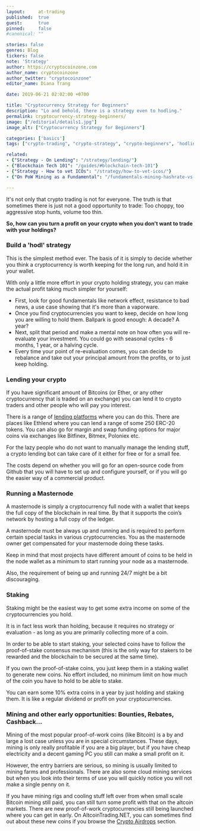 ```yaml
---
layout:     at-trading
published:  true
guest:      true
pinned:     false
#canonical: ""

stories: false
genres: Blog
tickers: false
note: 'Strategy'
author: https://cryptocoinzone.com
author_name: cryptocoinzone
author_twitter: "cryptocoinzone"
editor_name: Diana Trang

date: 2019-06-21 02:02:00 +0700

title: "Cryptocurrency Strategy for Beginners"
description: "Lo and behold, there is a strategy even to hodling."
permalink: cryptocurrency-strategy-beginners/
image: ["/editorial/details1.jpg"]
image_alt: ["Cryptocurrency Strategy for Beginners"]

categories: ['basics']
tags: ["crypto-trading", "crypto-strategy", "crypto-beginners", 'hodling', 'crypto-lending', 'masternodes', 'staking', 'business-of-crypto']

related:
- {"Strategy - On Lending": "/strategy/lending/"}
- {"Blockchain Tech 101": "/guides/#blockchain-tech-101"}
- {"Strategy - How to vet ICOs": "/strategy/how-to-vet-icos/"}
- {"On PoW Mining as a Fundamental": "/fundamentals-mining-hashrate-vs-price/"}

---
```


It's not only that crypto trading is not for everyone. The truth is that sometimes there is just not a good opportunity to trade: Too choppy, too aggressive stop hunts, volume too thin.

**So, how can you turn a profit on your crypto when you don't want to trade with your holdings?**

### Build a 'hodl' strategy

This is the simplest method ever. The basis of it is simply to decide whether you think a cryptocurrency is worth keeping for the long run, and hold it in your wallet.

With only a little more effort in your crypto holding strategy, you can make the actual profit taking much simpler for yourself:

* First, look for good fundamentals like network effect, resistance to bad news, a use case showing that it's more than a vaporware.
* Once you find cryptocurrencies you want to keep, decide on how long you are willing to hold them. Ballpark is good enough: A decade? A year?
* Next, split that period and make a mental note on how often you will re-evaluate your investment. You could go with seasonal cycles - 6 months, 1 year, or a halving cycle.
* Every time your point of re-evaluation comes, you can decide to rebalance and take out your principal amount from the profits, or to just keep holding.

### Lending your crypto

If you have significant amount of Bitcoins (or Ether, or any other cryptocurrency that is traded on an exchange) you can lend it to crypto traders and other people who will pay you interest.

There is a range of [lending platforms](https://www.cryptocoinzone.com/bitcoin-lending/) where you can do this. There are places like Ethlend where you can lend a range of some 250 ERC-20 tokens. You can also go for margin and swap funding options for major coins via exchanges like Bitfinex, Bitmex, Poloniex etc.

For the lazy people who do not want to manually manage the lending stuff, a crypto lending bot can take care of it either for free or for a small fee.

The costs depend on whether you will go for an open-source code from Github that you will have to set up and configure yourself, or if you will go the easier way of a commercial product.

### Running a Masternode

A masternode is simply a cryptocurrency full node with a wallet that keeps the full copy of the blockchain in real time. By that it supports the coin’s network by hosting a full copy of the ledger.

A masternode must be always up and running and is required to perform certain special tasks in various cryptocurrencies. You as the masternode owner get compensated for your masternode doing these tasks.

Keep in mind that most projects have different amount of coins to be held in the node wallet as a minimum to start running your node as a masternode.

Also, the requirement of being up and running 24/7 might be a bit discouraging.

### Staking

Staking might be the easiest way to get some extra income on some of the cryptocurrencies you hold.

It is in fact less work than holding, because it requires no strategy or evaluation - as long as you are primarily collecting more of a coin.

In order to be able to start staking, your selected coins have to follow the proof-of-stake consensus mechanism (this is the only way for stakers to be rewarded and the blockchain to be secured at the same time).

If you own the proof-of-stake coins, you just keep them in a staking wallet to generate new coins. No effort included, no minimum limit on how much of the coin you have to hold to be able to stake.

You can earn some 10% extra coins in a year by just holding and staking them. It is like a regular dividend or profit on your cryptocurrencies.

### Mining and other early opportunities: Bounties, Rebates, Cashback...

Mining of the most popular proof-of-work coins (like Bitcoin) is a by and large a lost case unless you are in special circumstances. These days, mining is only really profitable if you are a big player, but if you have cheap electricity and a decent gaming PC you still can make a small profit on it.

However, the entry barriers are serious, so mining is usually limited to mining farms and professionals. There are also some cloud mining services but when you look into their terms of use you will quickly notice you will not make a single penny on it.

If you have mining rigs and cooling stuff left over from when small scale Bitcoin mining still paid, you can still turn some profit with that on the altcoin markets. There are new proof-of-work cryptocurrencies still being launched where you can get in early. On AltcoinTrading.NET, you can sometimes find out about these new coins if you browse the [Crypto Airdrops](/airdrops/) section.
